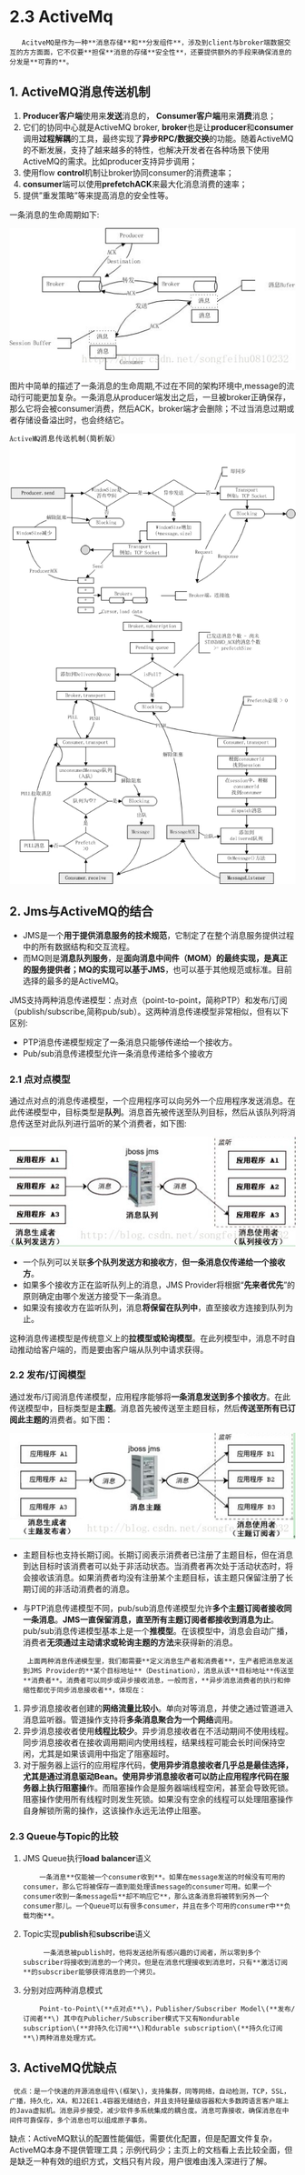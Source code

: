 # 2.3 ActiveMq

       AcitveMQ是作为一种**消息存储**和**分发组件**，涉及到client与broker端数据交互的方方面面，它不仅要**担保**消息的存储**安全性**，还要提供额外的手段来确保消息的分发是**可靠的**。

## 1. ActiveMQ消息传送机制 

1. **Producer客户端**使用来**发送**消息的， **Consumer客户端**用来**消费**消息；
2. 它们的协同中心就是ActiveMQ broker, **broker**也是让**producer**和**consumer**调用**过程解耦**的工具，最终实现了**异步RPC/数据交换**的功能。随着ActiveMQ的不断发展，支持了越来越多的特性，也解决开发者在各种场景下使用ActiveMQ的需求。比如producer支持异步调用；
3. 使用flow **control**机制让broker协同consumer的消费速率；
4. **consumer**端可以使用**prefetchACK**来最大化消息消费的速率；
5. 提供”重发策略”等来提高消息的安全性等。

 一条消息的生命周期如下:

![](../../.gitbook/assets/image%20%2869%29.png)

图片中简单的描述了一条消息的生命周期,不过在不同的架构环境中,message的流动行可能更加复杂。一条消息从producer端发出之后，一旦被broker正确保存，那么它将会被consumer消费，然后ACK，broker端才会删除；不过当消息过期或者存储设备溢出时，也会终结它。

![](../../.gitbook/assets/image%20%28276%29.png)

## 2. Jms与ActiveMQ的结合

* JMS是一个**用于提供消息服务的技术规范**，它制定了在整个消息服务提供过程中的所有数据结构和交互流程。
* 而MQ则是**消息队列服务**，是**面向消息中间件（MOM）**的最终实现，是真正的服务提供者；MQ的实现可以**基于JMS**，也可以基于其他规范或标准。目前选择的最多的是ActiveMQ。

JMS支持两种消息传递模型：点对点（point-to-point，简称PTP）和发布/订阅（publish/subscribe,简称pub/sub）。这两种消息传递模型非常相似，但有以下区别:

* PTP消息传递模型规定了一条消息只能够传递给一个接收方。
* Pub/sub消息传递模型允许一条消息传递给多个接收方 

### 2.1 点对点模型 

通过点对点的消息传递模型，一个应用程序可以向另外一个应用程序发送消息。在此传递模型中，目标类型是**队列**。消息首先被传送至队列目标，然后从该队列将消息传送至对此队列进行监听的某个消费者，如下图:

![](../../.gitbook/assets/image%20%28141%29.png)

* 一个队列可以关联**多个队列发送方和接收方**，**但一条消息仅传递给一个接收方**。
* 如果多个接收方正在监听队列上的消息，JMS Provider将根据“**先来者优先**”的原则确定由哪个发送方接受下一条消息。
* 如果没有接收方在监听队列，消息**将保留在队列中**，直至接收方连接到队列为止。

这种消息传递模型是传统意义上的**拉模型或轮询模型**。在此列模型中，消息不时自动推动给客户端的，而是要由客户端从队列中请求获得。 

###  2.2 发布/订阅模型 

通过发布/订阅消息传递模型，应用程序能够将**一条消息发送到多个接收方**。在此传送模型中，目标类型是**主题**。消息首先被传送至主题目标，然后**传送至所有已订阅此主题的**消费者。如下图：

![](../../.gitbook/assets/image%20%28228%29.png)

* 主题目标也支持长期订阅。长期订阅表示消费者已注册了主题目标，但在消息到达目标时该消费者可以处于非活动状态。当消费者再次处于活动状态时，将会接收该消息。如果消费者均没有注册某个主题目标，该主题只保留注册了长期订阅的非活动消费者的消息。
* 与PTP消息传递模型不同，pub/sub消息传递模型允许**多个主题订阅者接收同一条消息**。**JMS一直保留消息，直至所有主题订阅者都接收到消息为止**。pub/sub消息传递模型基本上是一个**推模型**。在该模型中，消息会自动广播，消费者**无须通过主动请求或轮询主题的方法**来获得新的消息。 

       上面两种消息传递模型里，我们都需要**定义消息生产者和消费者**，生产者把消息发送到JMS Provider的**某个目标地址**（Destination），消息从该**目标地址**传送至**消费者**。消费者可以同步或异步接收消息，一般而言，**异步消息消费者的执行和伸缩性都优于同步消息接收者**，体现在： 

1.  异步消息接收者创建的**网络流量比较小**。单向对等消息，并使之通过管道进入消息监听器。管道操作支持将**多条消息聚合为一个网络**调用。 
2. 异步消息接收者使用**线程比较少**。异步消息接收者在不活动期间不使用线程。同步消息接收者在接收调用期间内使用线程，结果线程可能会长时间保持空闲，尤其是如果该调用中指定了阻塞超时。 
3. 对于服务器上运行的应用程序代码，**使用异步消息接收者几乎总是最佳选择，尤其是通过消息驱动Bean。**使用异步消息接收者可以防止应用程序代码在服务器上执行**阻塞操**作。而阻塞操作会是服务器端线程空闲，甚至会导致死锁。阻塞操作使用所有线程时则发生死锁。如果没有空余的线程可以处理阻塞操作自身解锁所需的操作，这该操作永远无法停止阻塞。 

###  2.3 Queue与Topic的比较 

1. JMS Queue执行**load balancer**语义 

           一条消息**仅能被一个consumer收到**。如果在message发送的时候没有可用的consumer，那么它将被保存一直到能处理该message的consumer可用。如果一个consumer收到一条message后**却不响应它**，那么这条消息将被转到另外一个consumer那儿。一个Queue可以有很多consumer，并且在多个可用的consumer中**负载均衡**。 

2. Topic实现**publish**和**subscribe**语义 

            一条消息被publish时，他将发送给所有感兴趣的订阅者，所以零到多个subscriber将接收到消息的一个拷贝。但是在消息代理接收到消息时，只有**激活订阅**的subscriber能够获得消息的一个拷贝。 

3. 分别对应两种消息模式 

           Point-to-Point\(**点对点**\)，Publisher/Subscriber Model\(**发布/订阅者**\) 其中在Publicher/Subscriber模式下又有Nondurable subscription\(**非持久化订阅**\)和durable subscription\(**持久化订阅**\)两种消息处理方式。

## 3. ActiveMQ优缺点 

     优点：是一个快速的开源消息组件\(框架\)，支持集群，同等网络，自动检测，TCP，SSL，广播，持久化，XA，和J2EE1.4容器无缝结合，并且支持轻量级容器和大多数跨语言客户端上的Java虚拟机。消息异步接受，减少软件多系统集成的耦合度。消息可靠接收，确保消息在中间件可靠保存，多个消息也可以组成原子事务。 

缺点：ActiveMQ默认的配置性能偏低，需要优化配置，但是配置文件复杂，ActiveMQ本身不提供管理工具；示例代码少；主页上的文档看上去比较全面，但是缺乏一种有效的组织方式，文档只有片段，用户很难由浅入深进行了解。



